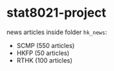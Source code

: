 # stat8021-project

news articles inside folder `hk_news`:
- SCMP (550 articles)
- HKFP (50 articles)
- RTHK (100 articles)
